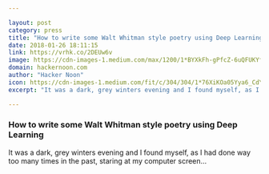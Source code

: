 ```yaml
---

layout: post
category: press
title: "How to write some Walt Whitman style poetry using Deep Learning"
date: 2018-01-26 18:11:15
link: https://vrhk.co/2DEUw6v
image: https://cdn-images-1.medium.com/max/1200/1*BYXkFh-gPfcZ-6uQFUKYfw.jpeg
domain: hackernoon.com
author: "Hacker Noon"
icon: https://cdn-images-1.medium.com/fit/c/304/304/1*76XiKOa05Yya6_CdYX8pVg.jpeg
excerpt: "It was a dark, grey winters evening and I found myself, as I had done way too many times in the past, staring at my computer screen…"

---
```


### How to write some Walt Whitman style poetry using Deep Learning

It was a dark, grey winters evening and I found myself, as I had done way too many times in the past, staring at my computer screen…